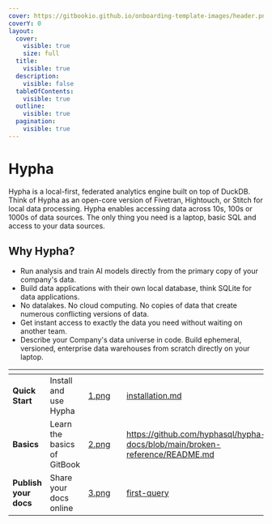 ```yaml
---
cover: https://gitbookio.github.io/onboarding-template-images/header.png
coverY: 0
layout:
  cover:
    visible: true
    size: full
  title:
    visible: true
  description:
    visible: false
  tableOfContents:
    visible: true
  outline:
    visible: true
  pagination:
    visible: true
---
```


# Hypha

Hypha is a local-first, federated analytics engine built on top of DuckDB. Think of Hypha as an open-core version of Fivetran, Hightouch, or Stitch for local data processing. Hypha enables accessing data across 10s, 100s or 1000s of data sources. The only thing you need is a laptop, basic SQL and access to your data sources.

## Why Hypha?

* Run analysis and train AI models directly from the primary copy of your company's data.
* Build data applications with their own local database, think SQLite for data applications.
* No datalakes. No cloud computing. No copies of data that create numerous conflicting versions of data.
* Get instant access to exactly the data you need without waiting on another team.
* Describe your Company's data universe in code. Build ephemeral, versioned, enterprise data warehouses from scratch directly on your laptop.

<table data-view="cards"><thead><tr><th></th><th></th><th data-hidden data-card-cover data-type="files"></th><th data-hidden></th><th data-hidden data-card-target data-type="content-ref"></th></tr></thead><tbody><tr><td><strong>Quick Start</strong></td><td>Install and use Hypha</td><td><a href=".gitbook/assets/1.png">1.png</a></td><td></td><td><a href="getting-started/installation.md">installation.md</a></td></tr><tr><td><strong>Basics</strong></td><td>Learn the basics of GitBook</td><td><a href=".gitbook/assets/2.png">2.png</a></td><td></td><td><a href="https://github.com/hyphasql/hypha-docs/blob/main/broken-reference/README.md">https://github.com/hyphasql/hypha-docs/blob/main/broken-reference/README.md</a></td></tr><tr><td><strong>Publish your docs</strong></td><td>Share your docs online</td><td><a href=".gitbook/assets/3.png">3.png</a></td><td></td><td><a href="getting-started/first-query/">first-query</a></td></tr></tbody></table>
